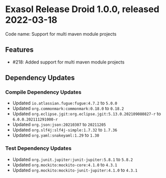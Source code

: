 # Exasol Release Droid 1.0.0, released 2022-03-18

Code name: Support for multi maven module projects

## Features

* #218: Added support for multi maven module projects

## Dependency Updates

### Compile Dependency Updates

* Updated `io.atlassian.fugue:fugue:4.7.2` to `5.0.0`
* Updated `org.commonmark:commonmark:0.18.0` to `0.18.2`
* Updated `org.eclipse.jgit:org.eclipse.jgit:5.13.0.202109080827-r` to `6.0.0.202111291000-r`
* Updated `org.json:json:20210307` to `20211205`
* Updated `org.slf4j:slf4j-simple:1.7.32` to `1.7.36`
* Updated `org.yaml:snakeyaml:1.29` to `1.30`

### Test Dependency Updates

* Updated `org.junit.jupiter:junit-jupiter:5.8.1` to `5.8.2`
* Updated `org.mockito:mockito-core:4.1.0` to `4.3.1`
* Updated `org.mockito:mockito-junit-jupiter:4.1.0` to `4.3.1`
